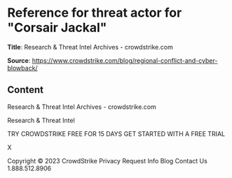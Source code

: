 # Reference for threat actor for "Corsair Jackal"

**Title**: Research & Threat Intel Archives - crowdstrike.com

**Source**: https://www.crowdstrike.com/blog/regional-conflict-and-cyber-blowback/

## Content






 






Research & Threat Intel Archives - crowdstrike.com




























































Research & Threat Intel

















TRY CROWDSTRIKE FREE FOR 15 DAYS
GET STARTED WITH A FREE TRIAL






X











 
















Copyright © 2023 CrowdStrike
Privacy
Request Info
Blog
Contact Us
1.888.512.8906














